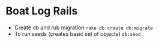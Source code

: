 # Boat Log Rails

- Create db and rub migration
  `rake db:create db:migrate`
- To run seeds (creates basic set of objects)
  `db:seed`
